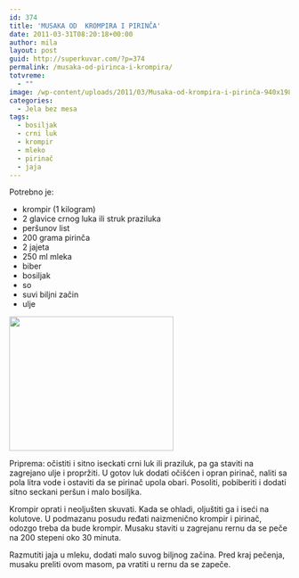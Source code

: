 ```yaml
---
id: 374
title: 'MUSAKA OD  KROMPIRA I PIRINČA'
date: 2011-03-31T08:20:18+00:00
author: mila
layout: post
guid: http://superkuvar.com/?p=374
permalink: /musaka-od-pirinca-i-krompira/
totvreme:
  - ""
image: /wp-content/uploads/2011/03/Musaka-od-krompira-i-pirinča-940x198.jpg
categories:
  - Jela bez mesa
tags:
  - bosiljak
  - crni luk
  - krompir
  - mleko
  - pirinač
  - jaja
---
```

Potrebno je:

  * krompir (1 kilogram)
  * 2 glavice crnog luka ili struk praziluka
  * peršunov list
  * 200 grama pirinča
  * 2 jajeta
  * 250 ml mleka
  * biber
  * bosiljak
  * so
  * suvi biljni začin
  * ulje

<img class="alignnone size-medium wp-image-3097" title="Musaka od krompira i pirinča" src="//superkuvar.com/wp-content/uploads/2011/03/Musaka-od-krompira-i-pirin%C4%8Da-e1335526679299.jpg" alt="" width="295" height="241" /> 

Priprema: očistiti i sitno iseckati crni luk ili praziluk, pa ga staviti na zagrejano ulje i propržiti. U gotov luk dodati očišćen i opran pirinač, naliti sa pola litra vode i ostaviti da se pirinač upola obari. Posoliti, pobiberiti i dodati sitno seckani peršun i malo bosiljka.

Krompir oprati i neoljušten skuvati. Kada se ohladi, oljuštiti ga i iseći na kolutove. U podmazanu posudu ređati naizmenično krompir i pirinač, odozgo treba da bude krompir. Musaku staviti u zagrejanu rernu da se peče na 200 stepeni oko 30 minuta.

Razmutiti jaja u mleku, dodati malo suvog biljnog začina. Pred kraj pečenja, musaku preliti ovom masom, pa vratiti u rernu da se zapeče.